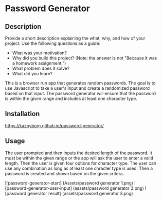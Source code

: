 # Password Generator

## Description

Provide a short description explaining the what, why, and how of your project. Use the following questions as a guide:

- What was your motivation?
- Why did you build this project? (Note: the answer is not "Because it was a homework assignment.")
- What problem does it solve?
- What did you learn?

This is a browser run app that generates random passwords. The goal is to use Javascript to take a user's input and create a randomized password based on that input. The password generator will ensure that the password is within the given range and includes at least one character type.

## Installation

https://kaznyborg.github.io/password-generator/

## Usage

The user prompted and then inputs the desired length of the password. It must be within the given range or the app will ask the user to enter a valid length. Then the user is given four options for character type. The user can use any combination as long as at least one chracter type is used. Then a password is created and shown based on the given critera.

![password-generator-start] (Assets/password generator 1.png)
![password-generator-user-input] (assets/password generator 2.png)
![password generator result] (assets/password generator 3.png)
